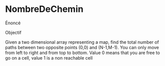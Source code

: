 # NombreDeChemin

Énoncé
 
 Objectif

Given a two dimensional array representing a map, find the total number of paths between two opposite points (0,0) and (N-1,M-1). You can only move from left to right and from top to bottom. Value 0 means that you are free to go on a cell, value 1 is a non reachable cell 
